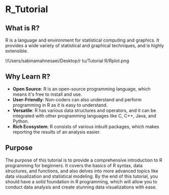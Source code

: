 # R_Tutorial



## What is R?
R is a language and environment for statistical computing and graphics. It provides a wide variety of statistical and graphical techniques, and is highly extensible.

!/Users/sabinamahnesaei/Desktop/r tu/Tutorial R/Rplot.png


## Why Learn R?
- **Open Source**: R is an open-source programming language, which means it's free to install and use.
- **User-Friendly**: Non-coders can also understand and perform programming in R as it is easy to understand.
- **Versatile**: R has various data structures and operators, and it can be integrated with other programming languages like C, C++, Java, and Python.
- **Rich Ecosystem**: R consists of various inbuilt packages, which makes reporting the results of an analysis easier.

## Purpose
The purpose of this tutorial is to provide a comprehensive introduction to R programming for beginners. It covers the basics of R syntax, data structures, and functions, and also delves into more advanced topics like data visualization and statistical modeling. By the end of this tutorial, you should have a solid foundation in R programming, which will allow you to conduct data analysis and create stunning data visualizations with ease.
